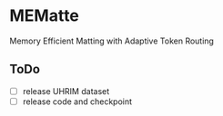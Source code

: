 # MEMatte
Memory Efficient Matting with Adaptive Token Routing
## ToDo
- [ ] release UHRIM dataset
- [ ] release code and checkpoint
